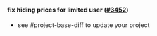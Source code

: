 #### fix hiding prices for limited user ([#3452](https://github.com/shopsys/shopsys/pull/3452))

-   see #project-base-diff to update your project
